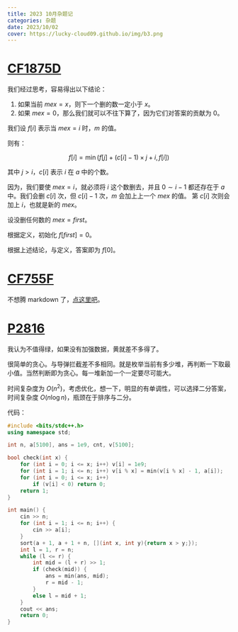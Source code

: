 ```yaml
---
title: 2023 10月杂题记
categories: 杂题
date: 2023/10/02
cover: https://lucky-cloud09.github.io/img/b3.png
---
```



# [CF1875D](https://www.luogu.com.cn/problem/CF1875D)

我们经过思考，容易得出以下结论：

1. 如果当前 $mex = x$，则下一个删的数一定小于 $x$。
1. 如果 $mex = 0$，那么我们就可以不往下算了，因为它们对答案的贡献为 $0$。

我们设 $f[i]$ 表示当 $mex = i$ 时，$m$ 的值。

则有：

$$f[i] = \min(f[j] + (c[i] - 1) \times j + i, f[i])$$

其中 $j > i$，$c[i]$ 表示 $i$ 在 $a$ 中的个数。

因为，我们要使 $mex = i$，就必须将 $i$ 这个数删去，并且 $0 \sim i-1$ 都还存在于 $a$ 中。我们会删 $c[i]$ 次，但 $c[i] - 1$ 次，$m$ 会加上上一个 $mex$ 的值。 第 $c[i]$ 次则会加上 $i$，也就是新的 $mex$。

设没删任何数的 $mex = first$。

根据定义，初始化 $f[first] = 0$。

根据上述结论，与定义，答案即为 $f[0]$。

# [CF755F](https://www.luogu.com.cn/problem/CF755F)

不想腾 markdown 了，[点这里吧](https://www.luogu.com.cn/blog/712506/solution-cf755f)。

# [P2816](https://www.luogu.com.cn/problem/P2816)

我认为不值得绿，如果没有加强数据，黄就差不多得了。

很简单的贪心。与导弹拦截差不多相同。就是枚举当前有多少堆，再判断一下取最小值。当然判断即为贪心。每一堆新加一个一定要尽可能大。

时间复杂度为 $O(n^2)$，考虑优化，想一下，明显的有单调性，可以选择二分答案，时间复杂度 $O(n \log n)$，瓶颈在于排序与二分。

代码：
```cpp
#include <bits/stdc++.h>
using namespace std;

int n, a[5100], ans = 1e9, cnt, v[5100];

bool check(int x) {
	for (int i = 0; i <= x; i++) v[i] = 1e9;
	for (int i = 1; i <= n; i++) v[i % x] = min(v[i % x] - 1, a[i]);
	for (int i = 0; i <= x; i++)
		if (v[i] < 0) return 0;
	return 1;
}

int main() {
	cin >> n;
	for (int i = 1; i <= n; i++) {
		cin >> a[i];
	}
	sort(a + 1, a + 1 + n, [](int x, int y){return x > y;});
	int l = 1, r = n;
	while (l <= r) {
		int mid = (l + r) >> 1;
		if (check(mid)) {
			ans = min(ans, mid);
			r = mid - 1;
		}
		else l = mid + 1;
	}
	cout << ans;
	return 0;
}
```